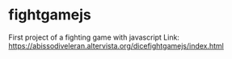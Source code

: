 # fightgamejs
First project of a fighting game with javascript
Link: https://abissodiveleran.altervista.org/dicefightgamejs/index.html